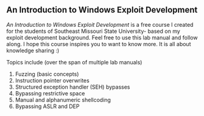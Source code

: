 An Introduction to Windows Exploit Development
---

_An Introduction to Windows Exploit Development_ is a free course I created for the students of Southeast Missouri State University- based on my exploit development background. Feel free to use this lab manual and follow along. I hope this course inspires you to want to know more. It is all about knowledge sharing :)

Topics include (over the span of multiple lab manuals)

1. Fuzzing (basic concepts)
2. Instruction pointer overwrites
3. Structured exception handler (SEH) bypasses
4. Bypassing restrictive space
5. Manual and alphanumeric shellcoding
6. Bypassing ASLR and DEP
